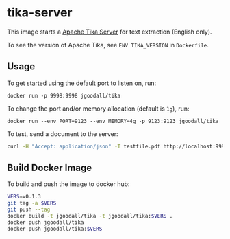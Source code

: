 # tika-server

This image starts a [Apache Tika Server](https://tika.apache.org/) for text extraction (English only).

To see the version of Apache Tika, see `ENV TIKA_VERSION` in `Dockerfile`.

## Usage

To get started using the default port to listen on, run:

```docker run -p 9998:9998 jgoodall/tika```

To change the port and/or memory allocation (default is `1g`), run:

```docker run --env PORT=9123 --env MEMORY=4g -p 9123:9123 jgoodall/tika```

To test, send a document to the server:

```sh
curl -H "Accept: application/json" -T testfile.pdf http://localhost:9998/meta
```

## Build Docker Image

To build and push the image to docker hub:

```sh
VERS=v0.1.3
git tag -a $VERS
git push --tag
docker build -t jgoodall/tika -t jgoodall/tika:$VERS .
docker push jgoodall/tika
docker push jgoodall/tika:$VERS
```
